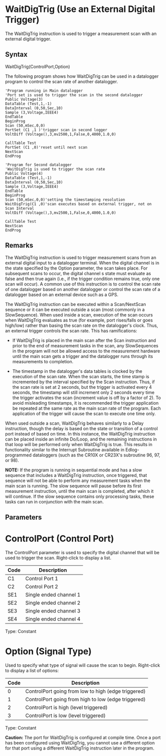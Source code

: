 # WaitDigTrig (Use an External Digital Trigger)

The WaitDigTrig instruction is used to trigger a measurement scan with an external digital trigger.

## Syntax

WaitDigTrig(ControlPort,Option)

The following program shows how WaitDigTrig can be used in a datalogger program to control the scan rate of another datalogger.

```
'Program running in Main datalogger
'Port set is used to trigger the scan in the second datalogger
Public Voltage(3)
DataTable (Test,1,-1)
DataInterval (0,50,Sec,10)
Sample (3,Voltage,IEEE4)
EndTable
BeginProg
Scan (50,mSec,0,0)
PortSet (C1 ,1 )'trigger scan in second logger
VoltDiff (Voltage(),3,mv2500,1,False,0,4000,1.0,0)

CallTable Test
PortSet (C1 ,0)'reset until next scan
NextScan
EndProg

'Program for Second datalogger
'WaitDigTrig is used to trigger the scan rate
Public Voltage(4)
DataTable (Test,1,-1)
DataInterval (0,50,Sec,10)
Sample (3,Voltage,IEEE4)
EndTable
BeginProg
Scan (50,mSec,0,0)'setting the timestamping resolution
WaitDigTrig(C1 ,0)'scan executes based on external trigger, not on Scan Interval
VoltDiff (Voltage(),3,mv2500,1,False,0,4000,1.0,0)

CallTable Test
NextScan
EndProg
```

## Remarks

The WaitDigTrig instruction is used to trigger measurement scans from an external digital input to a datalogger terminal. When the digital channel is in the state specified by the Option parameter, the scan takes place. For subsequent scans to occur, the digital channel s state must evaluate as false and then true again (i.e., if the trigger condition remains true, only one scan will occur). A common use of this instruction is to control the scan rate of one datalogger based on another datalogger or control the scan rate of a datalogger based on an external device such as a GPS.

The WaitDigTrig instruction can be executed within a Scan/NextScan sequence or it can be executed outside a scan (most commonly in a SlowSequence). When used inside a scan, execution of the scan occurs when WaitDigTrig evaluates as true (for example, port rises/falls or goes high/low) rather than basing the scan rate on the datalogger's clock. Thus, an external trigger controls the scan rate. This has ramifications:

- If WaitDigTrig is placed in the main scan after the Scan instruction and prior to the end of measurement tasks in the scan, any SlowSequences in the program will not be allowed access to the measurement hardware until the main scan gets a trigger and the datalogger runs through its measurements to completion.

- The timestamp in the datalogger's data tables is clocked by the execution of the scan rate. When the scan starts, the time stamp is incremented by the interval specified by the Scan instruction. Thus, if the scan rate is set at 2 seconds, but the trigger is activated every 4 seconds, the timestamp will still increment only 2 seconds every time the trigger activates the scan (increment value is off by a factor of 2). To avoid misleading timestamps, it is recommended the trigger application be repeated at the same rate as the main scan rate of the program. Each application of the trigger will cause the scan to execute one time only.

When used outside a scan, WaitDigTrig behaves similarly to a Delay instruction, though the delay is based on the state or transition of a control port instead of based on time. In this instance, the WaitDigTrig instruction can be placed inside an infinite Do/Loop, and the remaining instructions in that loop will be performed only when WaitDigTrig is true. This results in functionality similar to the Interrupt Subroutine available in Edlog-programmed dataloggers (such as the CR10X or CR23X's subroutine 96, 97, or 98).

**NOTE:** If the program is running in sequential mode and has a slow sequence that includes a WaitDigTrig instruction, once triggered, that sequence will not be able to perform any measurement tasks when the main scan is running. The slow sequence will pause before its first measurement instruction, until the main scan is completed, after which it will continue. If the slow sequence contains only processing tasks, these tasks can run in conjunction with the main scan.

## Parameters

# ControlPort (Control Port)

The ControlPort parameter is used to specify the digital channel that will be used to trigger the scan. Right-click to display a list.

| Code | Description            |
| ---- | ---------------------- |
| C1   | Control Port 1         |
| C2   | Control Port 2         |
| SE1  | Single ended channel 1 |
| SE2  | Single ended channel 2 |
| SE3  | Single ended channel 3 |
| SE4  | Single ended channel 4 |

Type: Constant

# Option (Signal Type)

Used to specify what type of signal will cause the scan to begin. Right-click to display a list of options:

| Code | Description                                         |
| ---- | --------------------------------------------------- |
| 0    | ControlPort going from low to high (edge triggered) |
| 1    | ControlPort going from high to low (edge triggered) |
| 2    | ControlPort is high (level triggered)               |
| 3    | ControlPort is low (level triggered)                |

Type: Constant

**Caution:** The port for WaitDigTrig is configured at compile time. Once a port has been configured using WaitDigTrig, you cannot use a different option for that port using a different WaitDigTrig instruction later in the program.
